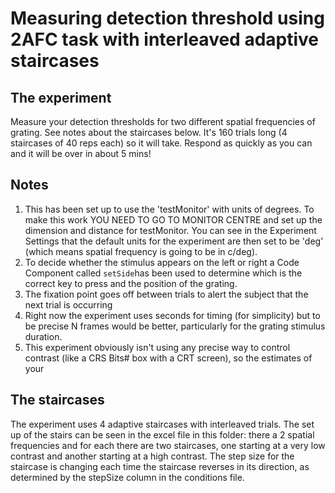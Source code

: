 # Measuring detection threshold using 2AFC task with interleaved adaptive staircases

## The experiment
Measure your detection thresholds for two different spatial frequencies of grating. See notes about the staircases below. It's 160 trials long (4 staircases of 40 reps each) so it will take. Respond as quickly as you can and it will be over in about 5 mins!

## Notes
1. This has been set up to use the 'testMonitor' with units of degrees. To make this work YOU NEED TO GO TO MONITOR CENTRE and set up the dimension and distance for testMonitor. You can see in the Experiment Settings that the default units for the experiment are then set to be 'deg' (which means spatial frequency is going to be in c/deg).
2. To decide whether the stimulus appears on the left or right a Code Component called `setSide`has been used to determine which is the correct key to press and the position of the grating.
3. The fixation point goes off between trials to alert the subject that the next trial is occurring
4. Right now the experiment uses seconds for timing (for simplicity) but to be precise N frames would be better, particularly for the grating stimulus duration.
5. This experiment obviously isn't using any precise way to control contrast (like a CRS Bits# box with a CRT screen), so the estimates of your 

## The staircases
The experiment uses 4 adaptive staircases with interleaved trials. The set up of the stairs can be seen in the excel file in this folder: there a 2 spatial frequencies and for each there are two staircases, one starting at a very low contrast and another starting at a high contrast. The step size for the staircase is changing each time the staircase reverses in its direction, as determined by the stepSize column in the conditions file.

